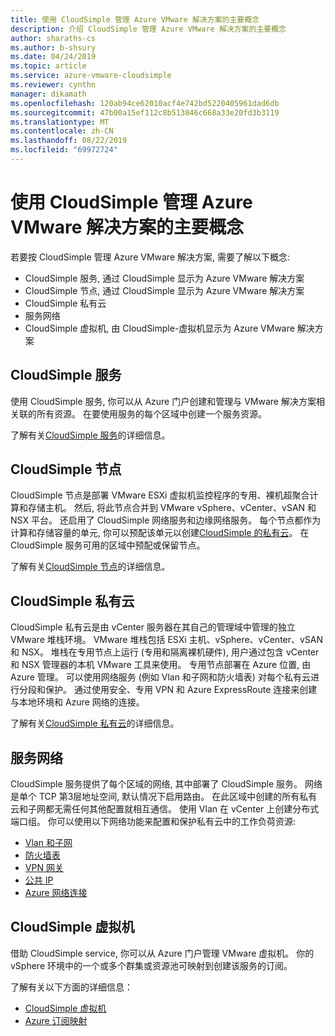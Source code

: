 ```yaml
---
title: 使用 CloudSimple 管理 Azure VMware 解决方案的主要概念
description: 介绍 CloudSimple 管理 Azure VMware 解决方案的主要概念
author: sharaths-cs
ms.author: b-shsury
ms.date: 04/24/2019
ms.topic: article
ms.service: azure-vmware-cloudsimple
ms.reviewer: cynthn
manager: dikamath
ms.openlocfilehash: 120ab94ce62010acf4e742bd5220405961dad6db
ms.sourcegitcommit: 47b00a15ef112c8b513046c668a33e20fd3b3119
ms.translationtype: MT
ms.contentlocale: zh-CN
ms.lasthandoff: 08/22/2019
ms.locfileid: "69972724"
---
```

# <a name="key-concepts-for-administration-of-azure-vmware-solution-by-cloudsimple"></a>使用 CloudSimple 管理 Azure VMware 解决方案的主要概念

若要按 CloudSimple 管理 Azure VMware 解决方案, 需要了解以下概念:

* CloudSimple 服务, 通过 CloudSimple 显示为 Azure VMware 解决方案
* CloudSimple 节点, 通过 CloudSimple 显示为 Azure VMware 解决方案
* CloudSimple 私有云
* 服务网络
* CloudSimple 虚拟机, 由 CloudSimple-虚拟机显示为 Azure VMware 解决方案

## <a name="cloudsimple-service"></a>CloudSimple 服务

使用 CloudSimple 服务, 你可以从 Azure 门户创建和管理与 VMware 解决方案相关联的所有资源。 在要使用服务的每个区域中创建一个服务资源。

了解有关[CloudSimple 服务](cloudsimple-service.md)的详细信息。

## <a name="cloudsimple-node"></a>CloudSimple 节点

CloudSimple 节点是部署 VMware ESXi 虚拟机监控程序的专用、裸机超聚合计算和存储主机。 然后, 将此节点合并到 VMware vSphere、vCenter、vSAN 和 NSX 平台。 还启用了 CloudSimple 网络服务和边缘网络服务。 每个节点都作为计算和存储容量的单元, 你可以预配该单元以创建[CloudSimple 的私有云](cloudsimple-private-cloud.md)。 在 CloudSimple 服务可用的区域中预配或保留节点。

了解有关[CloudSimple 节点](cloudsimple-node.md)的详细信息。

## <a name="cloudsimple-private-cloud"></a>CloudSimple 私有云

CloudSimple 私有云是由 vCenter 服务器在其自己的管理域中管理的独立 VMware 堆栈环境。 VMware 堆栈包括 ESXi 主机、vSphere、vCenter、vSAN 和 NSX。 堆栈在专用节点上运行 (专用和隔离裸机硬件), 用户通过包含 vCenter 和 NSX 管理器的本机 VMware 工具来使用。 专用节点部署在 Azure 位置, 由 Azure 管理。 可以使用网络服务 (例如 Vlan 和子网和防火墙表) 对每个私有云进行分段和保护。 通过使用安全、专用 VPN 和 Azure ExpressRoute 连接来创建与本地环境和 Azure 网络的连接。

了解有关[CloudSimple 私有云](cloudsimple-private-cloud.md)的详细信息。

## <a name="service-networking"></a>服务网络

CloudSimple 服务提供了每个区域的网络, 其中部署了 CloudSimple 服务。 网络是单个 TCP 第3层地址空间, 默认情况下启用路由。 在此区域中创建的所有私有云和子网都无需任何其他配置就相互通信。 使用 Vlan 在 vCenter 上创建分布式端口组。 你可以使用以下网络功能来配置和保护私有云中的工作负荷资源:

* [Vlan 和子网](cloudsimple-vlans-subnets.md)
* [防火墙表](cloudsimple-firewall-tables.md)
* [VPN 网关](cloudsimple-vpn-gateways.md)
* [公共 IP](cloudsimple-public-ip-address.md)
* [Azure 网络连接](cloudsimple-azure-network-connection.md)

## <a name="cloudsimple-virtual-machine"></a>CloudSimple 虚拟机

借助 CloudSimple service, 你可以从 Azure 门户管理 VMware 虚拟机。 你的 vSphere 环境中的一个或多个群集或资源池可映射到创建该服务的订阅。

了解有关以下方面的详细信息：

* [CloudSimple 虚拟机](cloudsimple-virtual-machines.md)
* [Azure 订阅映射](https://docs.azure.cloudsimple.com/azure-subscription-mapping/)
